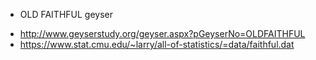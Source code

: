 * OLD FAITHFUL geyser
- http://www.geyserstudy.org/geyser.aspx?pGeyserNo=OLDFAITHFUL
- https://www.stat.cmu.edu/~larry/all-of-statistics/=data/faithful.dat

